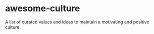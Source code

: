 # awesome-culture
A list of curated values and ideas to maintain a motivating and positive culture. 
